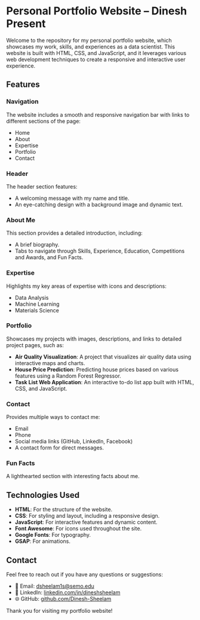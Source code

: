 # Personal Portfolio Website – Dinesh Present

Welcome to the repository for my personal portfolio website, which showcases my work, skills, and experiences as a data scientist. This website is built with HTML, CSS, and JavaScript, and it leverages various web development techniques to create a responsive and interactive user experience.

## Features

### Navigation
The website includes a smooth and responsive navigation bar with links to different sections of the page:
- Home
- About
- Expertise
- Portfolio
- Contact

### Header
The header section features:
- A welcoming message with my name and title.
- An eye-catching design with a background image and dynamic text.

### About Me
This section provides a detailed introduction, including:
- A brief biography.
- Tabs to navigate through Skills, Experience, Education, Competitions and Awards, and Fun Facts.

### Expertise
Highlights my key areas of expertise with icons and descriptions:
- Data Analysis
- Machine Learning
- Materials Science

### Portfolio
Showcases my projects with images, descriptions, and links to detailed project pages, such as:
- **Air Quality Visualization**: A project that visualizes air quality data using interactive maps and charts.
- **House Price Prediction**: Predicting house prices based on various features using a Random Forest Regressor.
- **Task List Web Application**: An interactive to-do list app built with HTML, CSS, and JavaScript.

### Contact
Provides multiple ways to contact me:
- Email
- Phone
- Social media links (GitHub, LinkedIn, Facebook)
- A contact form for direct messages.

### Fun Facts
A lighthearted section with interesting facts about me.

## Technologies Used
- **HTML**: For the structure of the website.
- **CSS**: For styling and layout, including a responsive design.
- **JavaScript**: For interactive features and dynamic content.
- **Font Awesome**: For icons used throughout the site.
- **Google Fonts**: For typography.
- **GSAP**: For animations.

## Contact
Feel free to reach out if you have any questions or suggestions:
- 📧 Email: [dsheelam1s@semo.edu](mailto:dsheelam1s@semo.edu)
- 💼 LinkedIn: [linkedin.com/in/dineshsheelam](https://www.linkedin.com/in/dineshsheelam)
- 🌐 GitHub: [github.com/Dinesh-Sheelam](https://github.com/Dinesh-Sheelam)

Thank you for visiting my portfolio website!
